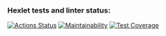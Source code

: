 ### Hexlet tests and linter status:
[![Actions Status](https://github.com/Jickx/python-project-50/workflows/hexlet-check/badge.svg)](https://github.com/Jickx/python-project-50/actions)
[![Maintainability](https://api.codeclimate.com/v1/badges/1ac36cb0f1f91f85effe/maintainability)](https://codeclimate.com/github/Jickx/python-project-50/maintainability)
[![Test Coverage](https://api.codeclimate.com/v1/badges/1ac36cb0f1f91f85effe/test_coverage)](https://codeclimate.com/github/Jickx/python-project-50/test_coverage)